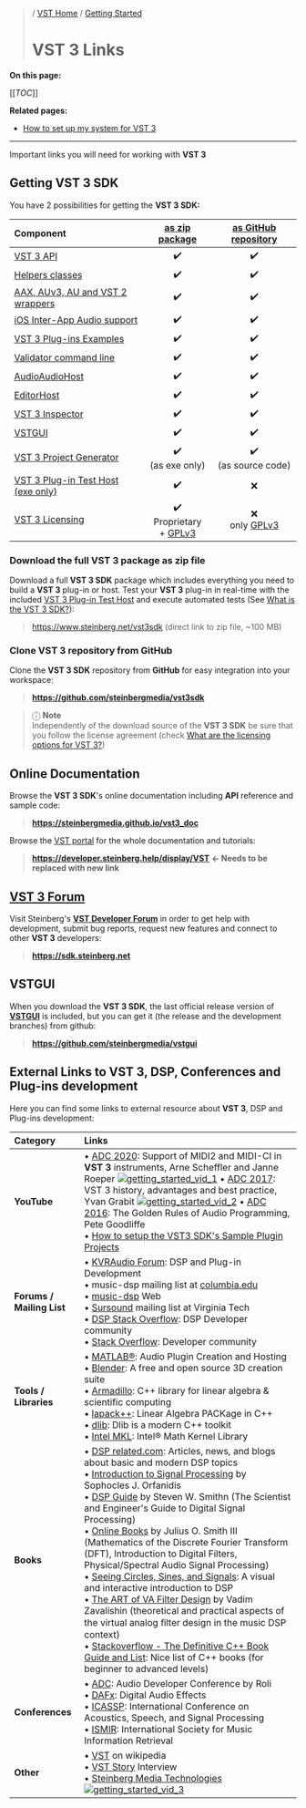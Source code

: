>/ [VST Home](../index.md) / [Getting Started](../Getting+Started/Index.md)
>
># VST 3 Links

**On this page:**

[[_TOC_]]

**Related pages:**

- [How to set up my system for VST 3](../Getting+Started/How+to+setup+my+system.md)

---

Important links you will need for working with **VST 3**

## Getting VST 3 SDK

You have 2 possibilities for getting the **VST 3 SDK:**

| Component | [as zip package](#download-the-full-vst-3-package-as-zip-file) | [as GitHub repository](#clone-vst-3-repository-from-github) |
| :- | :-: | :-: |
| [VST 3 API](../Technical+Documentation/API+Documentation/Index.md) | ✔️ | ✔️ |
| [Helpers classes](../What+is+the+VST+3+SDK/Index.md) | ✔️ | ✔️ |
| [AAX, AUv3, AU and VST 2 wrappers](../What+is+the+VST+3+SDK/Wrappers/Index.md) | ✔️ | ✔️ |
| [iOS Inter-App Audio support](../What+is+the+VST+3+SDK/iOS+Inter-App+Audio+support.md) | ✔️ | ✔️ |
| [VST 3 Plug-ins Examples](../What+is+the+VST+3+SDK/Plug-in+Examples.md) | ✔️ | ✔️ |
| [Validator command line](../What+is+the+VST+3+SDK/Index.md#validator-command-line) | ✔️ | ✔️ |
| [AudioAudioHost](../What+is+the+VST+3+SDK/Index.md#audiohost) | ✔️ | ✔️ |
| [EditorHost](../What+is+the+VST+3+SDK/Index.md#editorhost) | ✔️ | ✔️ |
| [VST 3 Inspector](../What+is+the+VST+3+SDK/Index.md#vst3-inspector) | ✔️ | ✔️ |
| [VSTGUI](../What+is+the+VST+3+SDK/VSTGUI.md) | ✔️ | ✔️ |
| [VST 3 Project Generator](../What+is+the+VST+3+SDK/Project+Generator.md) | ✔️<br>(as exe only) | ✔️<br>(as source code) |
| [VST 3 Plug-in Test Host (exe only)](../What+is+the+VST+3+SDK/Plug-in+Test+Host.md) | ✔️ | ❌ |
| [VST 3 Licensing](../VST+3+Licensing/Index.md) | ✔️<br>Proprietary<br>+ [GPLv3](https://www.gnu.org/licenses/gpl-3.0.en.html) | ❌<br>only [GPLv3](https://www.gnu.org/licenses/gpl-3.0.en.html) |

### Download the full VST 3 package as zip file

Download a full **VST 3 SDK** package which includes everything you need to build a **VST 3** plug-in or host. Test your **VST 3** plug-in in real-time with the included [VST 3 Plug-in Test Host](../What+is+the+VST+3+SDK/Plug-in+Test+Host.md) and execute automated tests (See [What is the VST 3 SDK?](../What+is+the+VST+3+SDK/Index.md)):

><https://www.steinberg.net/vst3sdk> (direct link to zip file, ~100 MB)

### Clone VST 3 repository from GitHub

Clone the **VST 3 SDK** repository from **GitHub** for easy integration into your workspace:

>**<https://github.com/steinbergmedia/vst3sdk>**

>ⓘ **Note**\
>Independently of the download source of the **VST 3 SDK** be sure that you follow the license agreement (check [What are the licensing options for VST 3?](../VST+3+Licensing/What+are+the+licensing+options.md))

## Online Documentation

Browse the **VST 3 SDK**'s online documentation including **API** reference and sample code:

>**<https://steinbergmedia.github.io/vst3_doc>**

Browse the [VST portal](../..//pages/Index.md) for the whole documentation and tutorials:

>**<https://developer.steinberg.help/display/VST>** **<- Needs to be replaced with new link**

## [VST 3 Forum](https://forums.steinberg.net/c/developer/103)
Visit Steinberg's **[VST Developer Forum](https://forums.steinberg.net/c/developer/103/none)** in order to get help with development, submit bug reports, request new features and connect to other **VST 3** developers:

>**<https://sdk.steinberg.net>**

## VSTGUI

When you download the **VST 3 SDK**, the last official release version of **[VSTGUI](../What+is+the+VST+3+SDK/VSTGUI.md)** is included, but you can get it (the release and the development branches) from github:

>**<https://github.com/steinbergmedia/vstgui>**

## External Links to VST 3, DSP, Conferences and Plug-ins development

Here you can find some links to external resource about **VST 3**, DSP and Plug-ins development:

| Category | Links |
| :- | :- |
| **YouTube** | • [ADC 2020](https://www.youtube.com/watch?v=zXnHaoN2Cig): Support of MIDI2 and MIDI-CI in **VST 3** instruments, Arne Scheffler and Janne Roeper [![getting_started_vid_1](https://i.ytimg.com/vi/zXnHaoN2Cig/maxresdefault.jpg)](https://www.youtube.com/watch?v=zXnHaoN2Cig) • [ADC 2017](https://www.youtube.com/watch?v=0QBWXC8KNz0): VST 3 history, advantages and best practice, Yvan Grabit [![getting_started_vid_2](https://i.ytimg.com/vi/0QBWXC8KNz0/maxresdefault.jpg)](https://www.youtube.com/watch?v=0QBWXC8KNz0) • [ADC 2016](https://www.youtube.com/watch?v=SJXGSJ6Zoro): The Golden Rules of Audio Programming, Pete Goodliffe<br> • [How to setup the VST3 SDK's Sample Plugin Projects](https://www.youtube.com/watch?v=004zcWwgi1A) |
| **Forums / Mailing List** | • [KVRAudio Forum](https://www.kvraudio.com/forum/viewforum.php?f=33): DSP and Plug-in Development<br> • music-dsp mailing list at [columbia.edu](https://www.columbia.edu/)<br> • [music-dsp](https://www.musicdsp.org/en/latest/) Web<br> • [Sursound](https://mail.music.vt.edu/mailman/listinfo/sursound) mailing list at Virginia Tech<br> • [DSP Stack Overflow](https://dsp.stackexchange.com/): DSP Developer community<br> • [Stack Overflow](https://stackoverflow.com/): Developer community |
| **Tools / Libraries** | • [MATLAB®](https://www.mathworks.com/help/audio/digital-audio-workstation-daw-plug-in-creation.html): Audio Plugin Creation and Hosting<br> • [Blender](https://www.blender.org/): A free and open source 3D creation suite<br> • [Armadillo](http://arma.sourceforge.net/): C++ library for linear algebra & scientific computing<br> • [lapack++](https://math.nist.gov/lapack++/): Linear Algebra PACKage in C++<br> • [dlib](http://dlib.net/): Dlib is a modern C++ toolkit<br> • [Intel MKL](https://www.intel.com/content/www/us/en/developer/tools/oneapi/onemkl.html): Intel® Math Kernel Library |
| **Books**	| • [DSP related.com](https://www.dsprelated.com/): Articles, news, and blogs about basic and modern DSP topics<br> • [Introduction to Signal Processing](#download-the-full-vst-3-package-as-zip-file) by Sophocles J. Orfanidis<br> • [DSP Guide](http://www.dspguide.com/whatdsp.htm) by Steven W. Smithn (The Scientist and Engineer's Guide to Digital Signal Processing)<br> • [Online Books](https://ccrma.stanford.edu/~jos/) by Julius O. Smith III (Mathematics of the Discrete Fourier Transform (DFT), Introduction to Digital Filters, Physical/Spectral Audio Signal Processing)<br> • [Seeing Circles, Sines, and Signals](https://jackschaedler.github.io/circles-sines-signals/): A visual and interactive introduction to DSP<br> • [The ART of VA Filter Design](https://www.native-instruments.com/fileadmin/ni_media/downloads/pdf/VAFilterDesign_2.1.0.pdf) by Vadim Zavalishin (theoretical and practical aspects of the virtual analog ﬁlter design in the music DSP context)<br> • [Stackoverflow - The Definitive C++ Book Guide and List](https://stackoverflow.com/questions/388242/the-definitive-c-book-guide-and-list): Nice list of C++ books (for beginner to advanced levels) |
| **Conferences** | • [ADC](https://audio.dev/): Audio Developer Conference by Roli<br> • [DAFx](http://www.dafx.de/): Digital Audio Effects<br> • [ICASSP](https://www.ieee.org/conferences/index.html): International Conference on Acoustics, Speech, and Signal Processing<br> • [ISMIR](https://www.ismir.net/): International Society for Music Information Retrieval |
| **Other** | • [VST](https://en.wikipedia.org/wiki/Virtual_Studio_Technology) on wikipedia<br> • [VST Story](https://www.steinberg.net/de/stories/) Interview<br> • [Steinberg Media Technologies](https://www.steinberg.net/de/) [![getting_started_vid_3](https://i.ytimg.com/vi/nc8I36RI4Y4/maxresdefault.jpg)](https://www.youtube.com/watch?v=nc8I36RI4Y4&feature=emb_title) |
